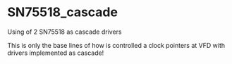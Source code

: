 # SN75518_cascade
Using of 2 SN75518 as cascade drivers

This is only the base lines of how is controlled a clock pointers at VFD with drivers implemented as cascade!
